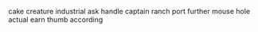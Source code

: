cake creature industrial ask handle captain ranch port further mouse hole actual earn thumb according